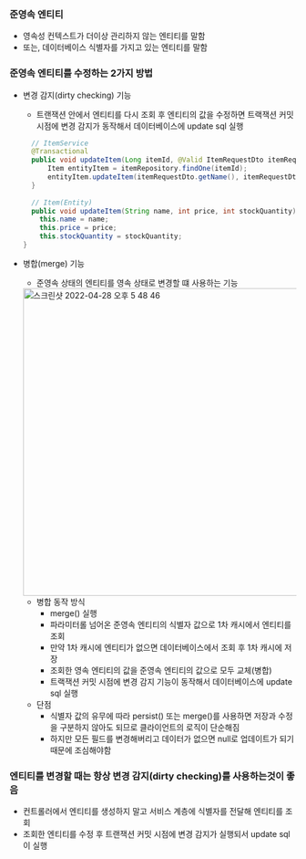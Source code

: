 ### 준영속 엔티티
  - 영속성 컨텍스트가 더이상 관리하지 않는 엔티티를 말함
  - 또는, 데이터베이스 식별자를 가지고 있는 엔티티를 말함
  
### 준영속 엔티티를 수정하는 2가지 방법
  - 변경 감지(dirty checking) 기능
    - 트랜잭션 안에서 엔티티를 다시 조회 후 엔티티의 값을 수정하면 트랙잭션 커밋 시점에 변경 감지가 동작해서 데이터베이스에 update sql 실행
    ```java
      // ItemService
      @Transactional
      public void updateItem(Long itemId, @Valid ItemRequestDto itemRequestDto) {
          Item entityItem = itemRepository.findOne(itemId);
          entityItem.updateItem(itemRequestDto.getName(), itemRequestDto.getPrice(), itemRequestDto.getStockQuantity());
      }
      
      // Item(Entity)
      public void updateItem(String name, int price, int stockQuantity) {
        this.name = name;
        this.price = price;
        this.stockQuantity = stockQuantity;
    }
    ```
  
  - 병합(merge) 기능
    - 준영속 상태의 엔티티를 영속 상태로 변경할 떄 사용하는 기능
    <img width="539" alt="스크린샷 2022-04-28 오후 5 48 46" src="https://user-images.githubusercontent.com/67041069/165714793-4ab87a06-d295-46ff-a17c-97a9d614bb5a.png">
    
    - 병합 동작 방식
      - merge() 실행
      - 파라미터롤 넘어온 준영속 엔티티의 식별자 값으로 1차 캐시에서 엔티티를 조회
      - 만약 1차 캐시에 엔티티가 없으면 데이터베이스에서 조회 후 1차 캐시에 저장
      - 조회한 영속 엔티티의 값을 준영속 엔티티의 값으로 모두 교체(병합)
      - 트랙잭션 커밋 시점에 변경 감지 기능이 동작해서 데이터베이스에 update sql 실행
    - 단점
      - 식별자 값의 유무에 따라 persist() 또는 merge()를 사용하면 저장과 수정을 구분하지 않아도 되므로 클라이언트의 로직이 단순해짐
      - 하지만 모든 필드를 변경해버리고 데이터가 없으면 null로 업데이트가 되기 때문에 조심해야함

### 엔티티를 변경할 때는 항상 변경 감지(dirty checking)를 사용하는것이 좋음
  - 컨트롤러에서 엔티티를 생성하지 말고 서비스 계층에 식별자를 전달해 엔티티를 조회
  - 조회한 엔티티를 수정 후 트랜잭션 커밋 시점에 변경 감지가 실행되서 update sql이 실행

 

